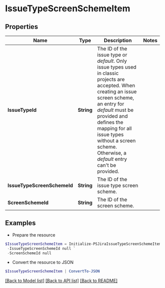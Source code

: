 # IssueTypeScreenSchemeItem
## Properties

Name | Type | Description | Notes
------------ | ------------- | ------------- | -------------
**IssueTypeId** | **String** | The ID of the issue type or *default*. Only issue types used in classic projects are accepted. When creating an issue screen scheme, an entry for *default* must be provided and defines the mapping for all issue types without a screen scheme. Otherwise, a *default* entry can&#39;t be provided. | 
**IssueTypeScreenSchemeId** | **String** | The ID of the issue type screen scheme. | 
**ScreenSchemeId** | **String** | The ID of the screen scheme. | 

## Examples

- Prepare the resource
```powershell
$IssueTypeScreenSchemeItem = Initialize-PSJiraIssueTypeScreenSchemeItem  -IssueTypeId null `
 -IssueTypeScreenSchemeId null `
 -ScreenSchemeId null
```

- Convert the resource to JSON
```powershell
$IssueTypeScreenSchemeItem | ConvertTo-JSON
```

[[Back to Model list]](../README.md#documentation-for-models) [[Back to API list]](../README.md#documentation-for-api-endpoints) [[Back to README]](../README.md)


